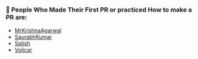 <h3> 🌟 People Who Made Their First PR or practiced How to make a PR are: </h3>

- [MrKrishnaAgarwal](https://github.com/MrKrishnaAgarwal)
- [SaurabhKumar](https://github.com/Raj-saurabh)
- [Satish](https://github.com/GitSatishGarg)
- [Volicar](https://github.com/volicar)

<!---  [YourName](https://github.com/YourGitHubUsername) -->
<!--- Please follow the same format as above and add your name to the list on the next line. -->
